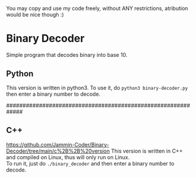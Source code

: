 #
  You may copy and use my code freely, without ANY restrictions, atribution would be nice though :)
#

# Binary Decoder
Simple program that decodes binary into base 10.  

## Python
This version is written in python3. To use it, do `python3 binary-decoder.py`   
then enter a binary number to decode.   

#############################################################

## C++  
https://github.com/Jammin-Coder/Binary-Decoder/tree/main/c%2B%2B%20version
This version is written in C++ and compiled on Linux, thus will only run on Linux.  
To run it, just do `./binary_decoder`  and then enter a binary number to decode.
